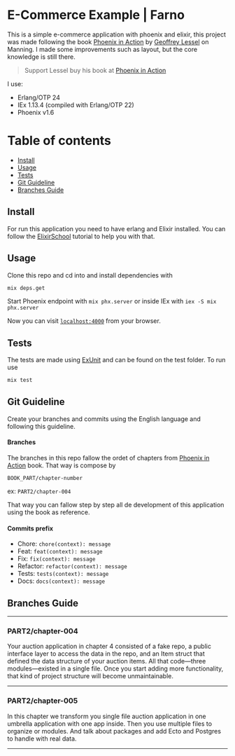 # E-Commerce Example | Farno

This is a simple e-commerce application with phoenix and elixir, this project was made following the book  [Phoenix in Action](http://phoenixinaction.com) by [Geoffrey Lessel](https://twitter.com/geolessel) on Manning. I made some improvements such as layout, but the core knowledge is still there.

> Support Lessel buy his book at [Phoenix in Action](http://phoenixinaction.com)

I use:

- Erlang/OTP 24
- IEx 1.13.4 (compiled with Erlang/OTP 22)
- Phoenix v1.6

Table of contents
=================

- [Install](#install)
- [Usage](#usage)
- [Tests](#tests)
- [Git Guideline](#git-guideline)
- [Branches Guide](#branches-guide)

## Install

For run this application you need to have erlang and Elixir installed. You can follow the [ElixirSchool](https://elixirschool.com/en/lessons/basics/basics#installing-elixir-1) tutorial to help you with that.  

## Usage

Clone this repo and cd into and install dependencies with

```bash
mix deps.get
```

Start Phoenix endpoint with `mix phx.server` or inside IEx with `iex -S mix phx.server`

Now you can visit [`localhost:4000`](http://localhost:4000) from your browser.

## Tests

The tests are made using [ExUnit](https://hexdocs.pm/ex_unit/main/ExUnit.html) and can be found on the test folder. To run use

```bash
mix test
```

## Git Guideline

Create your branches and commits using the English language and following this guideline.

#### Branches

The branches in this repo fallow the ordet of chapters from [Phoenix in Action](http://phoenixinaction.com) book. That way is compose by

`BOOK_PART/chapter-number`

ex: `PART2/chapter-004`

That way you can fallow step by step all de development of this application using the book as reference.

#### Commits prefix

- Chore: `chore(context): message`
- Feat: `feat(context): message`
- Fix: `fix(context): message`
- Refactor: `refactor(context): message`
- Tests: `tests(context): message`
- Docs: `docs(context): message`


## Branches Guide 

---
### **PART2/chapter-004**

Your auction application in chapter 4 consisted of a fake repo, a public interface layer
to  access the  data in  the  repo,  and  an  Item  struct  that defined  the  data  structure of
your auction items. All that code—three modules—existed in a single file. Once you
start  adding  more  functionality,  that  kind  of  project  structure  will  become  unmaintainable.

---

### **PART2/chapter-005**

In this chapter we transform you single file auction application in one umbrella application with one app inside.
Then you use multiple files to organize or modules. And talk about packages and add Ecto and Postgres to handle with real data.

---
